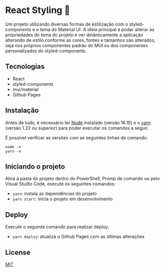 # React Styling 💅

Um projeto utilizando diversas formas de estilização com o styled-components e o tema do Material UI. A ideia principal é poder alterar as propriedades do tema do projeto e ver dinâmicamente a aplicação alterando de estilo conforme as cores, fontes e tamanhos são alterados, seja nos próprios componentes padrão do MUI ou dos componentes personalizados do styled-components.

## Tecnologias
- React
- styled-components
- mui/material
- Github Pages

## Instalação

Antes de tudo, é necessário ter [Node](https://nodejs.org/en/download/) instalado (versão 16.19) e o [yarn](https://classic.yarnpkg.com/en/docs/install/) (versão 1.22 ou superior) para poder executar os comandos a seguir.

É possível verificar as versões com as seguintes linhas de comando:
```
node -v
yarn -v
```

## Iniciando o projeto
Abra a pasta do projeto dentro do PowerShell, Promp de comando ou pelo Visual Studio Code, execute os seguintes comandos:
- `yarn`: instala as dependências do projeto
- `yarn start`: inicia o projeto em desenvolvimento

## Deploy
Execute o seguinte comando para realizar deploy.
- `yarn deploy`: atualiza o Github Pages com as últimas alterações

## License
[MIT](https://choosealicense.com/licenses/mit/)
